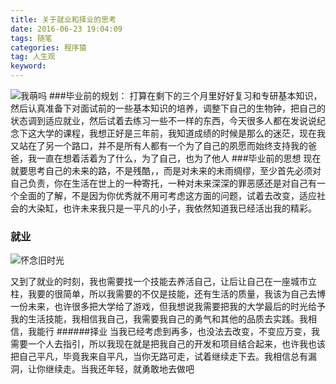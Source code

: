 ```yaml
---
title: 关于就业和择业的思考
date: 2016-06-23 19:04:09
tags: 随笔
categories: 程序猿
tag: 人生观
keyword:
---
```


![我萌吗](http://o94r16s1l.bkt.clouddn.com/%E8%90%8C%E5%9B%BE.jpg)
###毕业前的规划：
打算在剩下的三个月里好好复习和专研基本知识，然后认真准备下对面试前的一些基本知识的培养，调整下自己的生物钟，把自己的状态调到适应就业，然后试着去练习一些不一样的东西，今天很多人都在发说说纪念下这大学的课程，我想正好是三年前，我知道成绩的时候是那么的迷茫，现在我又站在了另一个路口，并不是所有人都有一个为了自己的夙愿而始终支持我的爸爸，我一直在想着活着为了什么，为了自己，也为了他人
###毕业前的思想
现在就要思考自己的未来的路，不是残酷，，而是对未来的未雨绸缪，至少首先必须对自己负责，你在生活在世上的一种寄托，一种对未来深深的罪恶感还是对自己有一个全面的了解，不是因为你优秀就不用可考虑这方面的问题，试着去改变，适应社会的大染缸，也许未来我只是一平凡的小子，我依然知道我已经活出我的精彩。
### 就业
![怀念旧时光](http://o94r16s1l.bkt.clouddn.com/%E5%AD%A4%E7%8B%AC.jpg)
<!--more-->
又到了就业的时刻，我也需要找一个技能去养活自己，让后让自己在一座城市立柱，我要的很简单，所以我需要的不仅是技能，还有生活的质量，我该为自己去博一份未来，也许很多把大学给了游戏，但我想说我需要把我的大学最后的时光给予我的生活技能，我相信我自己，我需要我自己的勇气和其他的品质去实践。我相信，我能行
######择业
当我已经考虑到再多，也没法去改变，不变应万变，我需要一个人去指引，所以我现在就是把我自己的开发和项目结合起来，也许我也该把自己平凡，毕竟我来自平凡，当你无路可走，试着继续走下去。我相信总有漏洞，让你继续走。当我还年轻，就勇敢地去做吧
